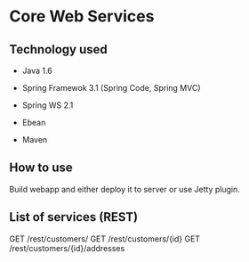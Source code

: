 # Core Web Services

## Technology used

- Java 1.6

- Spring Framewok 3.1 (Spring Code, Spring MVC)

- Spring WS 2.1

- Ebean

- Maven

## How to use

Build webapp and either deploy it to server or use Jetty plugin.

## List of services (REST)

GET /rest/customers/
GET /rest/customers/{id}
GET /rest/customers/{id}/addresses